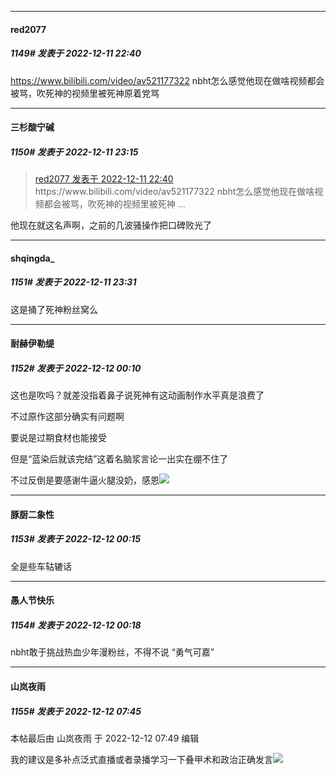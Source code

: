 

*****

####  red2077  
##### 1149#       发表于 2022-12-11 22:40

https://www.bilibili.com/video/av521177322
nbht怎么感觉他现在做啥视频都会被骂，吹死神的视频里被死神原着党骂



*****

####  三杉酸宁碱  
##### 1150#       发表于 2022-12-11 23:15

<blockquote><a href="httphttps://bbs.saraba1st.com/2b/forum.php?mod=redirect&amp;goto=findpost&amp;pid=58896080&amp;ptid=1930717" target="_blank">red2077 发表于 2022-12-11 22:40</a>
https://www.bilibili.com/video/av521177322
nbht怎么感觉他现在做啥视频都会被骂，吹死神的视频里被死神 ...</blockquote>
他现在就这名声啊，之前的几波骚操作把口碑败光了



*****

####  shqingda_  
##### 1151#       发表于 2022-12-11 23:31

这是捅了死神粉丝窝么



*****

####  耐赫伊勒缇  
##### 1152#       发表于 2022-12-12 00:10

这也是吹吗？就差没指着鼻子说死神有这动画制作水平真是浪费了

不过原作这部分确实有问题啊

要说是过期食材也能接受

但是“蓝染后就该完结”这着名脑浆言论一出实在绷不住了

不过反倒是要感谢牛逼火腿没奶，感恩<img src="https://static.saraba1st.com/image/smiley/face2017/075.png" referrerpolicy="no-referrer">



*****

####  豚厨二象性  
##### 1153#       发表于 2022-12-12 00:15

全是些车轱辘话

*****

####  愚人节快乐  
##### 1154#       发表于 2022-12-12 00:18

nbht敢于挑战热血少年漫粉丝，不得不说 “勇气可嘉”



*****

####  山岚夜雨  
##### 1155#       发表于 2022-12-12 07:45

 本帖最后由 山岚夜雨 于 2022-12-12 07:49 编辑 

我的建议是多补点泛式直播或者录播学习一下叠甲术和政治正确发言<img src="https://static.saraba1st.com/image/smiley/face2017/035.png" referrerpolicy="no-referrer">

